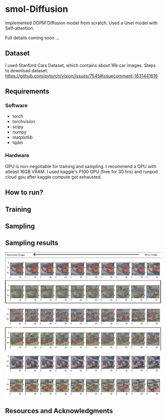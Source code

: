 # smol-Diffusion
Implemented DDPM Diffusion model from scratch. Used a Unet model with Self-attention.

Full details coming soon ...

## Dataset
I used Stanford Cars Dataset, which contains about 16k car images. Steps to download dataset: https://github.com/pytorch/vision/issues/7545#issuecomment-1631441616

## Requirements
### Software
- torch
- torchvision
- scipy
- numpy
- matplotlib
- tqdm

### Hardware
GPU is non-negotiable for training and sampling. I recommend a GPU with atleast 16GB VRAM. I used kaggle's P100 GPU (free for 30 hrs) and runpod cloud gpu after kaggle compute got exhausted.

## How to run?

## Training

## Sampling

## Sampling results
<img src="https://github.com/Avenger-py/smol-Diffusion/blob/main/assets/img_header.png">
<img src="https://github.com/Avenger-py/smol-Diffusion/blob/main/assets/results6.png">
<img src="https://github.com/Avenger-py/smol-Diffusion/blob/main/assets/results1.png">
<img src="https://github.com/Avenger-py/smol-Diffusion/blob/main/assets/results2.png">
<img src="https://github.com/Avenger-py/smol-Diffusion/blob/main/assets/results3.png">
<img src="https://github.com/Avenger-py/smol-Diffusion/blob/main/assets/results4.png">
<img src="https://github.com/Avenger-py/smol-Diffusion/blob/main/assets/results5.png">

## Resources and Acknowledgments
